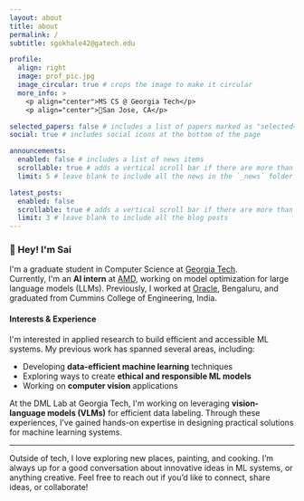 ```yaml
---
layout: about
title: about
permalink: /
subtitle: sgokhale42@gatech.edu

profile:
  align: right
  image: prof_pic.jpg
  image_circular: true # crops the image to make it circular
  more_info: >
    <p align="center">MS CS @ Georgia Tech</p>
    <p align="center">📍San Jose, CA</p>

selected_papers: false # includes a list of papers marked as "selected={true}"
social: true # includes social icons at the bottom of the page

announcements:
  enabled: false # includes a list of news items
  scrollable: true # adds a vertical scroll bar if there are more than 3 news items
  limit: 5 # leave blank to include all the news in the `_news` folder

latest_posts:
  enabled: false
  scrollable: true # adds a vertical scroll bar if there are more than 3 new posts items
  limit: 3 # leave blank to include all the blog posts
---
```



### 👋 Hey! I'm Sai

I'm a graduate student in Computer Science at [Georgia Tech](https://www.gatech.edu/).  
Currently, I'm an **AI intern** at [AMD](https://www.amd.com/en.html), working on model optimization for large language models (LLMs). Previously, I worked at [Oracle](https://www.oracle.com/), Bengaluru, and graduated from Cummins College of Engineering, India.



#### Interests & Experience

I'm interested in applied research to build efficient and accessible ML systems. My previous work has spanned several areas, including:

- Developing **data-efficient machine learning** techniques
- Exploring ways to create **ethical and responsible ML models**
- Working on **computer vision** applications

At the DML Lab at Georgia Tech, I'm working on leveraging **vision-language models (VLMs)** for efficient data labeling. Through these experiences, I’ve gained hands-on expertise in designing practical solutions for machine learning systems.

---

Outside of tech, I love exploring new places, painting, and cooking. I’m always up for a good conversation about innovative ideas in ML systems, or anything creative. Feel free to reach out if you’d like to connect, share ideas, or collaborate!



<!-- Hey! I'm Sai. I'm a graduate student in Computer Science at Georgia Tech. I am currently an AI intern at AMD, working on model optimization for large language models (LLMs). I was previously working at Oracle, Bengaluru and graduated from Cummins College of Engineering, India. 

I'm interested in applied research to build efficient and accessible ML systems. My previous work has spanned several areas, including developing data-efficient machine learning techniques, exploring ways to create ethical and responsible ML models, and working on computer vision applications. At Georgia Tech, I am part of the DML lab, where I focus on leveraging vision-language models (VLMs) to improve the efficiency of data labeling processes. Through these experiences, I’ve gained hands-on expertise in designing practical solutions for machine learning systems.

Outside of tech, I love exploring new places, painting, and cooking. I’m always up for a good conversation about innovative ideas in ML systems, or anything creative. Feel free to reach out if you’d like to connect, share ideas or collaborate! -->

<!-- Write your biography here. Tell the world about yourself. Link to your favorite [subreddit](http://reddit.com). You can put a picture in, too. The code is already in, just name your picture `prof_pic.jpg` and put it in the `img/` folder.

Put your address / P.O. box / other info right below your picture. You can also disable any of these elements by editing `profile` property of the YAML header of your `_pages/about.md`. Edit `_bibliography/papers.bib` and Jekyll will render your [publications page](/al-folio/publications/) automatically.

Link to your social media connections, too. This theme is set up to use [Font Awesome icons](https://fontawesome.com/) and [Academicons](https://jpswalsh.github.io/academicons/), like the ones below. Add your Facebook, Twitter, LinkedIn, Google Scholar, or just disable all of them. -->

